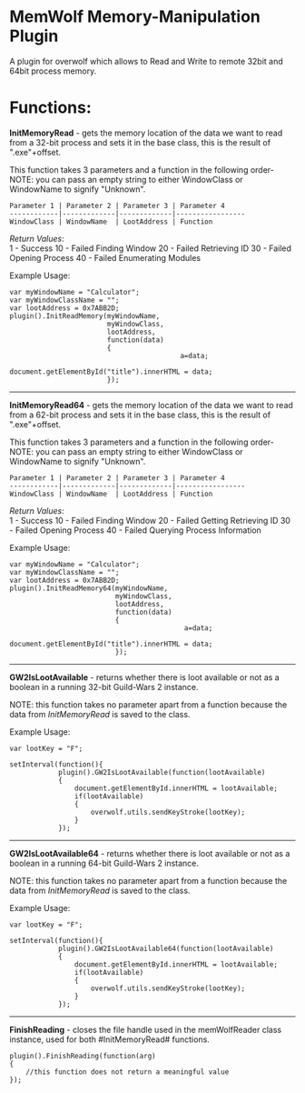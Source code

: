 MemWolf Memory-Manipulation Plugin
===============
A plugin for overwolf which allows to Read
and Write to remote 32bit and 64bit process memory.

Functions:
============

**InitMemoryRead** - gets the memory location of the data we want to read from a 32-bit process and sets it in the base class, 
this is the result of ".exe"+offset.


This function takes 3 parameters and a function in the following order-<br>
NOTE: you can pass an empty string to either WindowClass or WindowName to signify "Unknown".
```
Parameter 1 | Parameter 2 | Parameter 3 | Parameter 4
------------|-------------|-------------|-----------------
WindowClass | WindowName  | LootAddress | Function
```

*Return Values*:<br>
1 - Success
10 - Failed Finding Window
20 - Failed Retrieving ID
30 - Failed Opening Process
40 - Failed Enumerating Modules


Example Usage:
```
var myWindowName = "Calculator";
var myWindowClassName = "";
var lootAddress = 0x7ABB2D;
plugin().InitReadMemory(myWindowName,
                        myWindowClass, 
                        lootAddress, 
                        function(data)
                        {
                                          a=data;
                                          document.getElementById("title").innerHTML = data;
                        });
```



---
**InitMemoryRead64** - gets the memory location of the data we want to read from a 62-bit process and sets it in the base class, this is the result of ".exe"+offset.


This function takes 3 parameters and a function in the following order- 
NOTE: you can pass an empty string to either WindowClass or WindowName to signify "Unknown".
```
Parameter 1 | Parameter 2 | Parameter 3 | Parameter 4
------------|-------------|-------------|-----------------
WindowClass | WindowName  | LootAddress | Function
```

*Return Values*:<br>
1 - Success
10 - Failed Finding Window
20 - Failed Getting Retrieving ID
30 - Failed Opening Process
40 - Failed Querying Process Information


Example Usage:
```
var myWindowName = "Calculator";
var myWindowClassName = "";
var lootAddress = 0x7ABB2D;
plugin().InitReadMemory64(myWindowName,
                          myWindowClass, 
                          lootAddress, 
                          function(data)
                          {
                                           a=data;
                                           document.getElementById("title").innerHTML = data;
                          });
```



---
**GW2IsLootAvailable** - returns whether there is loot available or not as a boolean in a running 32-bit Guild-Wars 2 instance.


NOTE: this function takes no parameter apart from a function because the data from *InitMemoryRead* is saved to the class.


Example Usage:
```
var lootKey = "F";

setInterval(function(){ 	 
            plugin().GW2IsLootAvailable(function(lootAvailable)
            {             
                document.getElementById.innerHTML = lootAvailable;
                if(lootAvailable)
                {
                    overwolf.utils.sendKeyStroke(lootKey);
                }
            });
```



---
**GW2IsLootAvailable64** - returns whether there is loot available or not as a boolean in a running 64-bit Guild-Wars 2 instance.


NOTE: this function takes no parameter apart from a function because the data from *InitMemoryRead* is saved to the class.


Example Usage:
```
var lootKey = "F";

setInterval(function(){ 	 
            plugin().GW2IsLootAvailable64(function(lootAvailable)
            {             
                document.getElementById.innerHTML = lootAvailable;
                if(lootAvailable)
                {
                    overwolf.utils.sendKeyStroke(lootKey);
                }
            });
```





---
**FinishReading** - closes the file handle used in the memWolfReader class instance, used for both #InitMemoryRead# functions.
```
plugin().FinishReading(function(arg)
{
    //this function does not return a meaningful value
});
```
